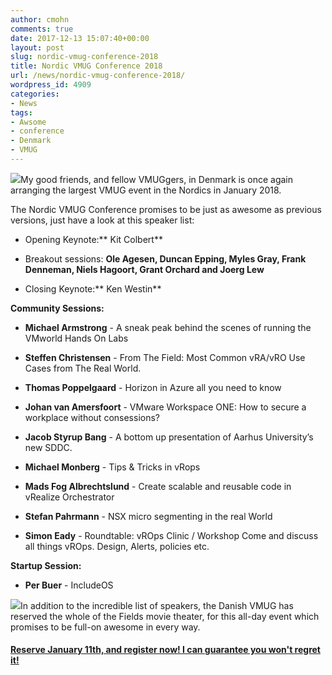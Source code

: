 ```yaml
---
author: cmohn
comments: true
date: 2017-12-13 15:07:40+00:00
layout: post
slug: nordic-vmug-conference-2018
title: Nordic VMUG Conference 2018
url: /news/nordic-vmug-conference-2018/
wordpress_id: 4909
categories:
- News
tags:
- Awsome
- conference
- Denmark
- VMUG
---
```


![](http://vninja.net/wordpress/wp-content/uploads/2015/02/nmqqcqrf.jpg-300x257.png)My good friends, and fellow VMUGgers, in Denmark is once again arranging the largest VMUG event in the Nordics in January 2018.

The Nordic VMUG Conference promises to be just as awesome as previous versions, just have a look at this speaker list:




    
  * Opening Keynote:** Kit Colbert**

    
  * Breakout sessions: **Ole Agesen, Duncan Epping, Myles Gray, Frank Denneman, Niels Hagoort, Grant Orchard **and** Joerg Lew**

    
  * Closing Keynote:** Ken Westin**



**Community Sessions:**




    
  * **Michael Armstrong** - A sneak peak behind the scenes of running the VMworld Hands On Labs

    
  * **Steffen Christensen** - From The Field: Most Common vRA/vRO Use Cases from The Real World.

    
  * **Thomas Poppelgaard** - Horizon in Azure all you need to know

    
  * **Johan van Amersfoort** - VMware Workspace ONE: How to secure a workplace without consessions?

    
  * **Jacob Styrup Bang** - A bottom up presentation of Aarhus University’s new SDDC.

    
  * **Michael Monberg** - Tips & Tricks in vRops

    
  * **Mads Fog Albrechtslund** - Create scalable and reusable code in vRealize Orchestrator

    
  * **Stefan Pahrmann** - NSX micro segmenting in the real World

    
  * **Simon Eady** - Roundtable: vROps Clinic / Workshop
Come and discuss all things vROps. Design, Alerts, policies etc.



**Startup Session:**




    
  * **Per Buer** - IncludeOS



![](/img/fields2-300x188.jpg)In addition to the incredible list of speakers, the Danish VMUG has reserved the whole of the Fields movie theater, for this all-day event which promises to be full-on awesome in every way.



#### [**Reserve January 11th, and register now! I can guarantee you won't regret it!**](http://community.vmug.com/communities/community-home?CommunityKey=e6787c85-03f3-4ff0-9f1b-d0dfccd98381)
